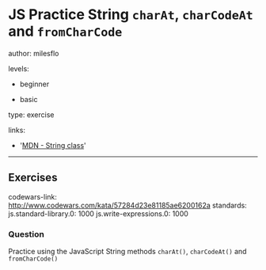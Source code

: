 # JS Practice String `charAt`, `charCodeAt` and `fromCharCode`
author: milesflo

levels:

  - beginner

  - basic

type: exercise

links:

  - '[MDN - String class](https://developer.mozilla.org/en-US/docs/Web/JavaScript/Reference/Global_Objects/String)'

---
## Exercises
codewars-link: http://www.codewars.com/kata/57284d23e81185ae6200162a
standards:
  js.standard-library.0: 1000
  js.write-expressions.0: 1000
### Question
Practice using the JavaScript String methods `charAt()`, `charCodeAt()` and `fromCharCode()`
